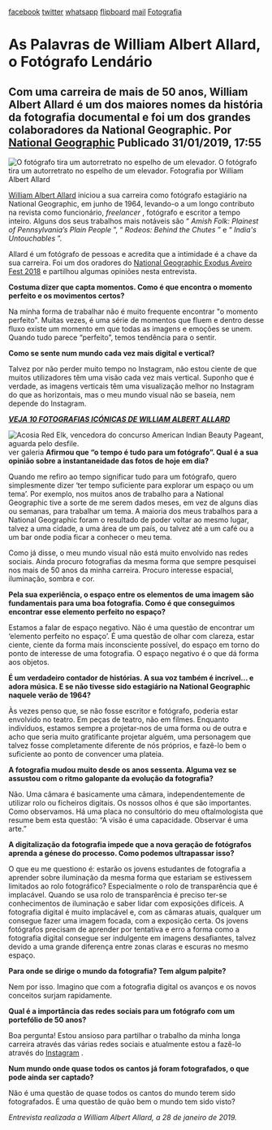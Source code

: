 [facebook](https://www.facebook.com/sharer/sharer.php?u=https%3A%2F%2Fwww.natgeo.pt%2Ffotografia%2F2019%2F01%2Fas-palavras-de-william-albert-allard-o-fotografo-lendario) [twitter](https://twitter.com/share?url=https%3A%2F%2Fwww.natgeo.pt%2Ffotografia%2F2019%2F01%2Fas-palavras-de-william-albert-allard-o-fotografo-lendario&via=natgeo&text=As%20Palavras%20de%20William%20Albert%20Allard%2C%20o%20Fot%C3%B3grafo%20Lend%C3%A1rio) [whatsapp](https://web.whatsapp.com/send?text=https%3A%2F%2Fwww.natgeo.pt%2Ffotografia%2F2019%2F01%2Fas-palavras-de-william-albert-allard-o-fotografo-lendario) [flipboard](https://share.flipboard.com/bookmarklet/popout?v=2&title=As%20Palavras%20de%20William%20Albert%20Allard%2C%20o%20Fot%C3%B3grafo%20Lend%C3%A1rio&url=https%3A%2F%2Fwww.natgeo.pt%2Ffotografia%2F2019%2F01%2Fas-palavras-de-william-albert-allard-o-fotografo-lendario) [mail](mailto:?subject=NatGeo&body=https%3A%2F%2Fwww.natgeo.pt%2Ffotografia%2F2019%2F01%2Fas-palavras-de-william-albert-allard-o-fotografo-lendario%20-%20As%20Palavras%20de%20William%20Albert%20Allard%2C%20o%20Fot%C3%B3grafo%20Lend%C3%A1rio) [Fotografia](https://www.natgeo.pt/fotografia) 
# As Palavras de William Albert Allard, o Fotógrafo Lendário 
## Com uma carreira de mais de 50 anos, William Albert Allard é um dos maiores nomes da história da fotografia documental e foi um dos grandes colaboradores da National Geographic. Por [National Geographic](https://www.natgeo.pt/autor/national-geographic) Publicado 31/01/2019, 17:55 
![O fotógrafo tira um autorretrato no espelho de um elevador.](img/files_styles_image_00_public_nationalgeographic_1_001_0_large.jpg, "O fotógrafo tira um autorretrato no espelho de um elevador.")
O fotógrafo tira um autorretrato no espelho de um elevador. Fotografia por William Albert Allard 

[William Albert Allard](https://www.williamalbertallard.com/) iniciou a sua carreira como fotógrafo estagiário na National Geographic, em junho de 1964, levando-o a um longo contributo na revista como funcionário, _freelancer_ , fotógrafo e escritor a tempo inteiro. Alguns dos seus trabalhos mais notáveis são “ _Amish Folk: Plainest of Pennsylvania’s Plain People_ ”, “ _Rodeos: Behind the Chutes_ ” e “ _India's Untouchables_ ”. 

Allard é um fotógrafo de pessoas e acredita que a intimidade é a chave da sua carreira. Foi um dos oradores do [National Geographic Exodus Aveiro Fest 2018](https://www.natgeo.pt/exodus) e partilhou algumas opiniões nesta entrevista. 

**Costuma dizer que capta momentos. Como é que encontra o momento perfeito e os movimentos certos?** 

Na minha forma de trabalhar não é muito frequente encontrar "o momento perfeito". Muitas vezes, é uma série de momentos que fluem e dentro desse fluxo existe um momento em que todas as imagens e emoções se unem. Quando tudo parece “perfeito”, temos tendência para o sentir. 

**Como se sente num mundo cada vez mais digital e vertical?** 

Talvez por não perder muito tempo no Instagram, não estou ciente de que muitos utilizadores têm uma visão cada vez mais vertical. Suponho que é verdade, as imagens verticais têm uma visualização melhor no Instagram do que as horizontais, mas o meu mundo visual não se baseia, nem depende do Instagram. 

[_**VEJA 10 FOTOGRAFIAS ICÓNICAS DE WILLIAM ALBERT ALLARD**_](https://www.natgeo.pt/photography/2019/01/10-fotografias-iconicas-de-william-allbert-allard) 

![Acosia Red Elk, vencedora do concurso American Indian Beauty Pageant, aguarda pelo desfile.](img/files_styles_image_00_public_nationalgeographic.jpg, "Acosia Red Elk, vencedora do concurso American Indian Beauty Pageant, aguarda pelo desfile.")
ver galeria **Afirmou que “o tempo é tudo para um fotógrafo”. Qual é a sua opinião sobre a instantaneidade das fotos de hoje em dia?** 

Quando me refiro ao tempo significar tudo para um fotógrafo, quero simplesmente dizer ‘ter tempo suficiente para explorar um espaço ou um tema’. Por exemplo, nos muitos anos de trabalho para a National Geographic tive a sorte de me serem dados meses, em vez de alguns dias ou semanas, para trabalhar um tema. A maioria dos meus trabalhos para a National Geographic foram o resultado de poder voltar ao mesmo lugar, talvez a uma cidade, a uma área de um país, ou talvez até a um café ou a um bar onde podia ficar a conhecer o meu tema. 

Como já disse, o meu mundo visual não está muito envolvido nas redes sociais. Ainda procuro fotografias da mesma forma que sempre pesquisei nos mais de 50 anos da minha carreira. Procuro interesse espacial, iluminação, sombra e cor. 

**Pela sua experiência, o espaço entre os elementos de uma imagem são fundamentais para uma boa fotografia. Como é que conseguimos encontrar esse elemento perfeito no espaço?** 

Estamos a falar de espaço negativo. Não é uma questão de encontrar um ‘elemento perfeito no espaço’. É uma questão de olhar com clareza, estar ciente, ciente da forma mais inconsciente possível, do espaço em torno do ponto de interesse de uma fotografia. O espaço negativo é o que dá forma aos objetos. 

**É um verdadeiro contador de histórias. A sua voz também é incrível... e adora música. E se não tivesse sido estagiário na National Geographic naquele verão de 1964?** 

Às vezes penso que, se não fosse escritor e fotógrafo, poderia estar envolvido no teatro. Em peças de teatro, não em filmes. Enquanto indivíduos, estamos sempre a projetar-nos de uma forma ou de outra e acho que seria muito gratificante projetar alguém, uma personagem que talvez fosse completamente diferente de nós próprios, e fazê-lo bem o suficiente ao ponto de convencer uma plateia. 

**A fotografia mudou muito desde os anos sessenta. Alguma vez se assustou com o ritmo galopante da evolução da fotografia?** 

Não. Uma câmara é basicamente uma câmara, independentemente de utilizar rolo ou ficheiros digitais. Os nossos olhos é que são importantes. Como observamos. Há uma placa no consultório do meu oftalmologista que resume bem esta questão: “A visão é uma capacidade. Observar é uma arte.” 

**A digitalização da fotografia impede que a nova geração de fotógrafos aprenda a génese do processo. Como podemos ultrapassar isso?** 

O que eu me questiono é: estarão os jovens estudantes de fotografia a aprender sobre iluminação da mesma forma que estariam se estivessem limitados ao rolo fotográfico? Especialmente o rolo de transparência que é implacável. Quando se usa rolo de transparência é preciso ter-se conhecimentos de iluminação e saber lidar com exposições difíceis. A fotografia digital é muito implacável e, com as câmaras atuais, qualquer um consegue fazer uma imagem focada, com a exposição certa. Os jovens fotógrafos precisam de aprender por tentativa e erro a forma como a fotografia digital consegue ser indulgente em imagens desafiantes, talvez devido a uma grande diferença entre zonas claras e escuras no mesmo espaço. 

**Para onde se dirige o mundo da fotografia? Tem algum palpite?** 

Nem por isso. Imagino que com a fotografia digital os avanços e os novos conceitos surjam rapidamente. 

**Qual é a importância das redes sociais para um fotógrafo com um portefólio de 50 anos?** 

Boa pergunta! Estou ansioso para partilhar o trabalho da minha longa carreira através das várias redes sociais e atualmente estou a fazê-lo através do [Instagram](https://www.instagram.com/williamalbertallard/) . 

**Num mundo onde quase todos os cantos já foram fotografados, o que pode ainda ser captado?** 

Não é uma questão de quase todos os cantos do mundo terem sido fotografados. É uma questão de quão bem o mundo tem sido visto? 

_Entrevista realizada a William Albert Allard, a 28 de janeiro de 2019._ 

